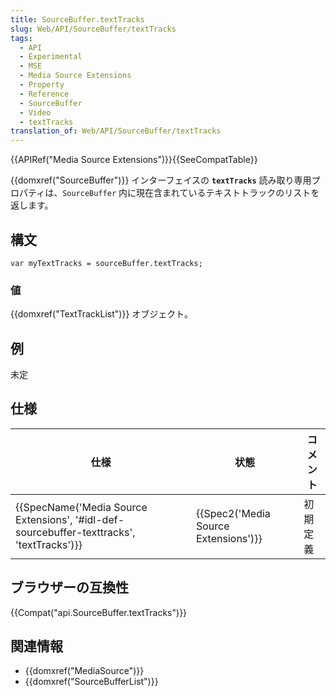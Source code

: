 ```yaml
---
title: SourceBuffer.textTracks
slug: Web/API/SourceBuffer/textTracks
tags:
  - API
  - Experimental
  - MSE
  - Media Source Extensions
  - Property
  - Reference
  - SourceBuffer
  - Video
  - textTracks
translation_of: Web/API/SourceBuffer/textTracks
---
```

{{APIRef("Media Source Extensions")}}{{SeeCompatTable}}

{{domxref("SourceBuffer")}} インターフェイスの **`textTracks`** 読み取り専用プロパティは、`SourceBuffer` 内に現在含まれているテキストトラックのリストを返します。

## 構文

```
var myTextTracks = sourceBuffer.textTracks;
```

### 値

{{domxref("TextTrackList")}} オブジェクト。

## 例

未定

## 仕様

| 仕様                                                                                                                     | 状態                                             | コメント |
| ------------------------------------------------------------------------------------------------------------------------ | ------------------------------------------------ | -------- |
| {{SpecName('Media Source Extensions', '#idl-def-sourcebuffer-texttracks', 'textTracks')}} | {{Spec2('Media Source Extensions')}} | 初期定義 |

## ブラウザーの互換性

{{Compat("api.SourceBuffer.textTracks")}}

## 関連情報

- {{domxref("MediaSource")}}
- {{domxref("SourceBufferList")}}
